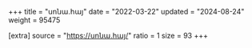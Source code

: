 +++
title = "սոնա.հայ"
date = "2022-03-22"
updated = "2024-08-24"
weight = 95475

[extra]
source = "https://սոնա.հայ/"
ratio = 1
size = 93
+++

